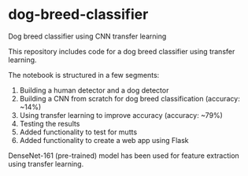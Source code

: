 # dog-breed-classifier
Dog breed classifier using CNN transfer learning

This repository includes code for a dog breed classifier using transfer learning.

The notebook is structured in a few segments:
1. Building a human detector and a dog detector
2. Building a CNN from scratch for dog breed classification (accuracy: ~14%)
3. Using transfer learning to improve accuracy (accuracy: ~79%)
4. Testing the results
5. Added functionality to test for mutts
6. Added functionality to create a web app using Flask

DenseNet-161 (pre-trained) model has been used for feature extraction using transfer learning.
